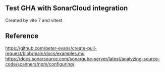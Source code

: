 ## Test GHA with SonarCloud integration
Created by vite 7 and vitest

## Reference
https://github.com/peter-evans/create-pull-request/blob/main/docs/examples.md
https://docs.sonarsource.com/sonarqube-server/latest/analyzing-source-code/scanners/npm/configuring/
